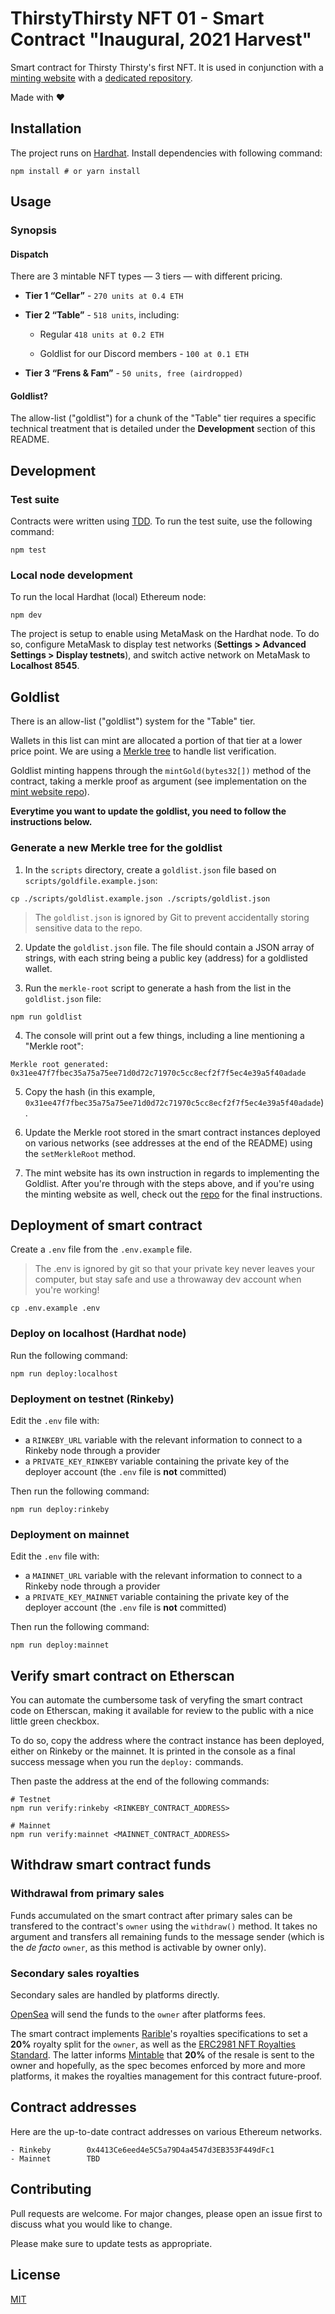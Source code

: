 # ThirstyThirsty NFT 01 - Smart Contract "Inaugural, 2021 Harvest"

Smart contract for Thirsty Thirsty's first NFT. It is used in conjunction with a [minting website](https://thirstythirsty-nft.herokuapp.com) with a [dedicated repository](https://github.com/ThirstyThirsty/ThirstyThirstySeason01Website).

Made with ❤️

## Installation

The project runs on [Hardhat](https://hardhat.org/). Install dependencies with following command:

```
npm install # or yarn install
```

## Usage

### Synopsis

#### Dispatch

There are 3 mintable NFT types — 3 tiers — with different pricing.

- **Tier 1 “Cellar”** - `270 units at 0.4 ETH`

- **Tier 2 “Table”** - `518 units`, including:

  - Regular `418 units at 0.2 ETH`

  - Goldlist for our Discord members - `100 at 0.1 ETH`

- **Tier 3 “Frens & Fam”** - `50 units, free (airdropped)`

#### Goldlist?

The allow-list ("goldlist") for a chunk of the "Table" tier requires a specific technical treatment that is detailed under the **Development** section of this README.

## Development

### Test suite

Contracts were written using [TDD](https://en.wikipedia.org/wiki/Test-driven_development). To run the test suite, use the following command:
```
npm test
```

### Local node development
To run the local Hardhat (local) Ethereum node:
```
npm dev
```

The project is setup to enable using MetaMask on the Hardhat node. To do so, configure MetaMask to display test networks (**Settings > Advanced Settings > Display testnets**), and switch active network on MetaMask to **Localhost 8545**.

## Goldlist

There is an allow-list ("goldlist") system for the "Table" tier.

Wallets in this list can mint are allocated a portion of that tier at a lower price point.
We are using a [Merkle tree](https://en.wikipedia.org/wiki/Merkle_tree) to handle list verification.

Goldlist minting happens through the `mintGold(bytes32[])` method of the contract, taking a merkle proof as argument (see implementation on the [mint website repo](https://github.com/ThirstyThirsty/ThirstyThirstySeason01Website)).

**Everytime you want to update the goldlist, you need to follow the instructions below.**

### Generate a new Merkle tree for the goldlist

1. In the `scripts` directory, create a `goldlist.json` file based on `scripts/goldfile.example.json`:

```
cp ./scripts/goldlist.example.json ./scripts/goldlist.json
```

> The `goldlist.json` is ignored by Git to prevent accidentally storing sensitive data to the repo.

2. Update the `goldlist.json` file. The file should contain a JSON array of strings, with each string being a public key (address) for a goldlisted wallet.

3. Run the `merkle-root` script to generate a hash from the list in the `goldlist.json` file:

```
npm run goldlist
```

4. The console will print out a few things, including a line mentioning a "Merkle root":

```
Merkle root generated: 0x31ee47f7fbec35a75a75ee71d0d72c71970c5cc8ecf2f7f5ec4e39a5f40adade
```

5. Copy the hash (in this example, `0x31ee47f7fbec35a75a75ee71d0d72c71970c5cc8ecf2f7f5ec4e39a5f40adade`).

6. Update the Merkle root stored in the smart contract instances deployed on various networks (see addresses at the end of the README) using the `setMerkleRoot` method.

7. The mint website has its own instruction in regards to implementing the Goldlist. After you're through with the steps above, and if you're using the minting website as well, check out the [repo](https://github.com/ThirstyThirsty/ThirstyThirstySeason01Website) for the final instructions.

## Deployment of smart contract

Create a `.env` file from the `.env.example` file.

> The .env is ignored by git so that your private key never leaves your computer, but stay safe and use a throwaway dev account when you're working!

```
cp .env.example .env
```

### Deploy on localhost (Hardhat node)

Run the following command:

```
npm run deploy:localhost
```

### Deployment on testnet (Rinkeby)

Edit the `.env` file with:

- a `RINKEBY_URL` variable with the relevant information to connect to a Rinkeby node through a provider
- a `PRIVATE_KEY_RINKEBY` variable containing the private key of the deployer account (the `.env` file is **not** committed)

Then run the following command:

```
npm run deploy:rinkeby
```

### Deployment on mainnet

Edit the `.env` file with:

- a `MAINNET_URL` variable with the relevant information to connect to a Rinkeby node through a provider
- a `PRIVATE_KEY_MAINNET` variable containing the private key of the deployer account (the `.env` file is **not** committed)

Then run the following command:

```
npm run deploy:mainnet
```

## Verify smart contract on Etherscan

You can automate the cumbersome task of veryfing the smart contract code on Etherscan, making it available for review to the public with a nice little green checkbox.

To do so, copy the address where the contract instance has been deployed, either on Rinkeby or the mainnet. It is printed in the console as a final success message when you run the `deploy:` commands.

Then paste the address at the end of the following commands:

```
# Testnet
npm run verify:rinkeby <RINKEBY_CONTRACT_ADDRESS>

# Mainnet
npm run verify:mainnet <MAINNET_CONTRACT_ADDRESS>
```

## Withdraw smart contract funds

### Withdrawal from primary sales

Funds accumulated on the smart contract after primary sales can be transfered to the contract's `owner` using the `withdraw()` method. It takes no argument and transfers all remaining funds to the message sender (which is the _de facto_ `owner`, as this method is activable by owner only).

### Secondary sales royalties

Secondary sales are handled by platforms directly.

[OpenSea](https://opensea.io/) will send the funds to the `owner` after platforms fees.

The smart contract implements [Rarible](https://rarible.com)'s royalties specifications to set a **20%** royalty split for the `owner`, as well as the [ERC2981 NFT Royalties Standard](https://eips.ethereum.org/EIPS/eip-2981). The latter informs [Mintable](https://mintable.app) that **20%** of the resale is sent to the owner and hopefully, as the spec becomes enforced by more and more platforms, it makes the royalties management for this contract future-proof.

## Contract addresses

Here are the up-to-date contract addresses on various Ethereum networks.

```
- Rinkeby        0x4413Ce6eed4e5C5a79D4a4547d3EB353F449dFc1
- Mainnet        TBD
```

## Contributing
Pull requests are welcome. For major changes, please open an issue first to discuss what you would like to change.

Please make sure to update tests as appropriate.

## License
[MIT](https://choosealicense.com/licenses/mit/)
